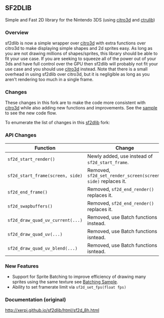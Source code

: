 ## SF2DLIB

Simple and Fast 2D library for the Nintendo 3DS (using [citro3d] and [ctrulib])

### Overview

sf2dlib is now a simple wrapper over [citro3d] with extra functions over citro3d to make displaying simple shapes and 2d sprites easy. As long as you are not drawing millions of shapes/sprites, this library should be able to fit your use case.  If you are seeking to squeeze all of the power out of your 3ds and have full control over the GPU then sf2dlib will probably not fit your use case and you should use [citro3d] instead.  Note that there is a small overhead in using sf2dlib over citro3d, but it is negligible as long as you aren't rendering too much in a single frame.

### Changes

These changes in this fork are to make the code more consistent with [citro3d] while also adding new functions and improvements. See the [sample] to see the new code flow.

To enumerate the list of changes in this [sf2dlib] fork:

### API Changes

| Function                         | Change                                                       |
|----------------------------------|--------------------------------------------------------------|
| `sf2d_start_render()`            | Newly added, use instead of `sf2d_start_frame`.              |
| `sf2d_start_frame(screen, side)` | Removed, `sf2d_set_render_screen(screen, side)` replaces it. |
| `sf2d_end_frame()`               | Removed, `sf2d_end_render()` replaces it.                    |
| `sf2d_swapbuffers()`             | Removed, `sf2d_end_render()` replaces it.                    |
| `sf2d_draw_quad_uv_current(...)` | Removed, use Batch functions instead.                        |
| `sf2d_draw_quad_uv(...)`         | Removed, use Batch functions isntead.                        |
| `sf2d_draw_quad_uv_blend(...)`   | Removed, use Batch functions isntead.                        |

### New Features

* Support for Sprite Batching to improve efficiency of drawing many sprites using the same texture see [Batching Sample].
* Ability to set framerate limit via `sf2d_set_fps(float fps)`

### Documentation (original)

http://xerpi.github.io/sf2dlib/html/sf2d_8h.html

[//]: # (These are reference links used in the body of this note and get stripped out when the markdown processor does its job. There is no need to format nicely because it shouldn't be seen. Thanks SO - http://stackoverflow.com/questions/4823468/store-comments-in-markdown-syntax)

[citro3d]: <https://github.com/fincs/citro3d>
[ctrulib]: <https://github.com/smealum/ctrulib>
[sample]: <https://github.com/TricksterGuy/sf2dlib/blob/master/sample/source/main.c>
[Batching Sample]: <https://github.com/TricksterGuy/sf2dlib/tree/master/samples/batching>
[sf2dlib]: <https://github.com/xerpi/sf2dlib>

